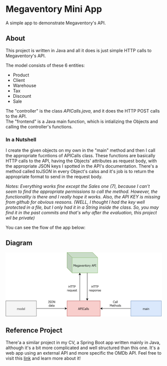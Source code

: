 # Megaventory Mini App

A simple app to demonstrate Megaventory's API.

## About
This project is written in Java and all it does is just simple HTTP calls to Megaventory's API.  

The model consists of these 6 entities: 
* Product  
* Client  
* Warehouse  
* Tax  
* Discount  
* Sale

The "controller" is the class *APICalls.java*, and it does the HTTP POST calls to the API.  
The "frontend" is a Java main function, which is intializing the Objects and calling the controller's functions.

### In a Nutshell
I create the given objects on my own in the "main" method and then I call the appropriate fucntions of APICalls class. These functions are basically HTTP calls to the API, having the Objects' attributes as request body, with the appropriate JSON keys I spotted in the API's documentation. 
There's a method called *toJSON* in every Object's calss and it's job is to return the appropriate format to send in the request body.  

*Notes: Everything works fine except the Sales one (7), because I can't seem to find the appropriate permissions to call the method. However, the functionality is there and I really hope it works. Also, the API KEY is missing from github for obvious reasons. (WELL, I thought I had the key well protected in a file, but I only had it in a String inside the class. So, you may find it in the past commits and that's why after the evaluation, this project wil be private)*

You can see the flow of the app below: 

## Diagram

![Flow](Diagrams/Flow.png)

## Reference Project

There'a a similar project in my CV, a Spring Boot app written mainly in Java, although it's a bit more complicated and well structured than this one. It's a web app using an external API and more specific the OMDb API. Feel free to visit this [link][1] and learn more about it!

[1]: https://github.com/PanagiotisNtymenos/OMDb-API-Web-Design "OMDb Spring Boot App"
